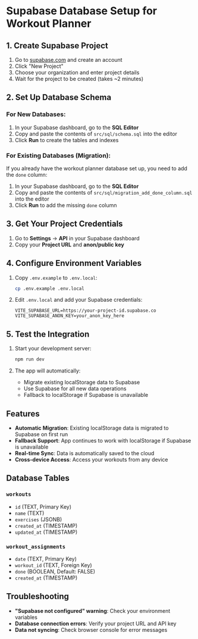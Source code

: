 # Supabase Database Setup for Workout Planner

## 1. Create Supabase Project

1. Go to [supabase.com](https://supabase.com) and create an account
2. Click "New Project"
3. Choose your organization and enter project details
4. Wait for the project to be created (takes ~2 minutes)

## 2. Set Up Database Schema

### For New Databases:
1. In your Supabase dashboard, go to the **SQL Editor**
2. Copy and paste the contents of `src/sql/schema.sql` into the editor
3. Click **Run** to create the tables and indexes

### For Existing Databases (Migration):
If you already have the workout planner database set up, you need to add the `done` column:
1. In your Supabase dashboard, go to the **SQL Editor**
2. Copy and paste the contents of `src/sql/migration_add_done_column.sql` into the editor
3. Click **Run** to add the missing `done` column

## 3. Get Your Project Credentials

1. Go to **Settings** → **API** in your Supabase dashboard
2. Copy your **Project URL** and **anon/public key**

## 4. Configure Environment Variables

1. Copy `.env.example` to `.env.local`:
   ```bash
   cp .env.example .env.local
   ```

2. Edit `.env.local` and add your Supabase credentials:
   ```
   VITE_SUPABASE_URL=https://your-project-id.supabase.co
   VITE_SUPABASE_ANON_KEY=your_anon_key_here
   ```

## 5. Test the Integration

1. Start your development server:
   ```bash
   npm run dev
   ```

2. The app will automatically:
   - Migrate existing localStorage data to Supabase
   - Use Supabase for all new data operations
   - Fallback to localStorage if Supabase is unavailable

## Features

- **Automatic Migration**: Existing localStorage data is migrated to Supabase on first run
- **Fallback Support**: App continues to work with localStorage if Supabase is unavailable
- **Real-time Sync**: Data is automatically saved to the cloud
- **Cross-device Access**: Access your workouts from any device

## Database Tables

### `workouts`
- `id` (TEXT, Primary Key)
- `name` (TEXT)
- `exercises` (JSONB)
- `created_at` (TIMESTAMP)
- `updated_at` (TIMESTAMP)

### `workout_assignments`
- `date` (TEXT, Primary Key)
- `workout_id` (TEXT, Foreign Key)
- `done` (BOOLEAN, Default: FALSE)
- `created_at` (TIMESTAMP)

## Troubleshooting

- **"Supabase not configured" warning**: Check your environment variables
- **Database connection errors**: Verify your project URL and API key
- **Data not syncing**: Check browser console for error messages
